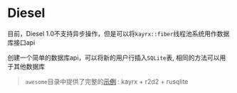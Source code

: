 # Diesel

目前，Diesel 1.0不支持异步操作，但是可以将`kayrx::fiber`线程池系统用作数据库接口api

创建一个简单的数据库api，可以将新的用户行插入`SQLite`表, 相同的方法可以用于其他数据库

> `awesome`目录中提供了完整的[示例](https://github.com/kayrx/awesome/blob/master/examples/async-sqlite) :  kayrx + r2d2 + rusqlite
> 